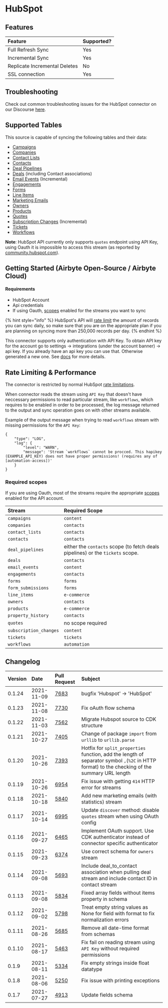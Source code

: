 # HubSpot

## Features

| Feature | Supported? |
| :--- | :--- |
| Full Refresh Sync | Yes |
| Incremental Sync | Yes |
| Replicate Incremental Deletes | No |
| SSL connection | Yes |

## Troubleshooting

Check out common troubleshooting issues for the HubSpot connector on our Discourse [here](https://discuss.airbyte.io/tags/c/connector/11/source-hubspot).

## Supported Tables

This source is capable of syncing the following tables and their data:

* [Campaigns](https://developers.hubspot.com/docs/methods/email/get_campaign_data)
* [Companies](https://developers.hubspot.com/docs/api/crm/companies)
* [Contact Lists](http://developers.hubspot.com/docs/methods/lists/get_lists)
* [Contacts](https://developers.hubspot.com/docs/methods/contacts/get_contacts)
* [Deal Pipelines](https://developers.hubspot.com/docs/methods/pipelines/get_pipelines_for_object_type)
* [Deals](https://developers.hubspot.com/docs/api/crm/deals) \(including Contact associations\)
* [Email Events](https://developers.hubspot.com/docs/methods/email/get_events) \(Incremental\)
* [Engagements](https://legacydocs.hubspot.com/docs/methods/engagements/get-all-engagements)
* [Forms](https://developers.hubspot.com/docs/api/marketing/forms)
* [Line Items](https://developers.hubspot.com/docs/api/crm/line-items)
* [Marketing Emails](https://legacydocs.hubspot.com/docs/methods/cms_email/get-all-marketing-email-statistics)
* [Owners](https://developers.hubspot.com/docs/methods/owners/get_owners)
* [Products](https://developers.hubspot.com/docs/api/crm/products)
* [Quotes](https://developers.hubspot.com/docs/api/crm/quotes)
* [Subscription Changes](https://developers.hubspot.com/docs/methods/email/get_subscriptions_timeline) \(Incremental\)
* [Tickets](https://developers.hubspot.com/docs/api/crm/tickets)
* [Workflows](https://legacydocs.hubspot.com/docs/methods/workflows/v3/get_workflows)

**Note**: HubSpot API currently only supports `quotes` endpoint using API Key, using Oauth it is impossible to access this stream (as reported by [community.hubspot.com](https://community.hubspot.com/t5/APIs-Integrations/Help-with-using-Feedback-CRM-API-and-Quotes-CRM-API/m-p/449104/highlight/true#M44411)).

## Getting Started \(Airbyte Open-Source / Airbyte Cloud\)

#### Requirements

* HubSpot Account
* Api credentials
* If using Oauth, [scopes](https://legacydocs.hubspot.com/docs/methods/oauth2/initiate-oauth-integration#scopes) enabled for the streams you want to sync

{% hint style="info" %}
HubSpot's API will [rate limit](https://developers.hubspot.com/docs/api/usage-details) the amount of records you can sync daily, so make sure that you are on the appropriate plan if you are planning on syncing more than 250,000 records per day.
{% endhint %}

This connector supports only authentication with API Key. To obtain API key for the account go to settings -&gt; integrations \(under the account banner\) -&gt; api key. If you already have an api key you can use that. Otherwise generated a new one. See [docs](https://knowledge.hubspot.com/integrations/how-do-i-get-my-hubspot-api-key) for more details.

## Rate Limiting & Performance

The connector is restricted by normal HubSpot [rate limitations](https://legacydocs.hubspot.com/apps/api_guidelines).

When connector reads the stream using `API Key` that doesn't have neccessary permissions to read particular stream, like `workflows`, which requires to be enabled in order to be processed, the log message returned to the output and sync operation goes on with other streams available.

Example of the output message when trying to read `workflows` stream with missing permissions for the `API Key`:

```text
{
    "type": "LOG",
    "log": {
        "level": "WARN",
        "message": 'Stream `workflows` cannot be procced. This hapikey (EXAMPLE_API_KEY) does not have proper permissions! (requires any of [automation-access])'
    }
}
```

### Required scopes

If you are using Oauth, most of the streams require the appropriate [scopes](https://legacydocs.hubspot.com/docs/methods/oauth2/initiate-oauth-integration#scopes) enabled for the API account.

| Stream | Required Scope |
| :--- | :--- |
| `campaigns` | `content` |
| `companies` | `contacts` |
| `contact_lists` | `contacts` |
| `contacts` | `contacts` |
| `deal_pipelines` | either the `contacts` scope \(to fetch deals pipelines\) or the `tickets` scope. |
| `deals` | `contacts` |
| `email_events` | `content` |
| `engagements` | `contacts` |
| `forms` | `forms` |
| `form_submissions`| `forms` |
| `line_items` | `e-commerce` |
| `owners` | `contacts` |
| `products` | `e-commerce` |
| `property_history` | `contacts` |
| `quotes` | no scope required |
| `subscription_changes` | `content` |
| `tickets` | `tickets` |
| `workflows` | `automation` |

## Changelog

| Version | Date | Pull Request | Subject |
| :--- | :--- | :--- | :--- |
| 0.1.24 | 2021-11-09 | [7683](https://github.com/airbytehq/airbyte/pull/7683) | bugfix 'Hubspot' -> 'HubSpot' |
| 0.1.23 | 2021-11-08 | [7730](https://github.com/airbytehq/airbyte/pull/7730) | Fix oAuth flow schema|
| 0.1.22 | 2021-11-03 | [7562](https://github.com/airbytehq/airbyte/pull/7562) | Migrate Hubspot source to CDK structure |
| 0.1.21 | 2021-10-27 | [7405](https://github.com/airbytehq/airbyte/pull/7405) | Change of package `import` from `urllib` to `urllib.parse` |
| 0.1.20 | 2021-10-26 | [7393](https://github.com/airbytehq/airbyte/pull/7393) | Hotfix for `split_properties` function, add the length of separator symbol `,`(`%2C` in HTTP format) to the checking of the summary URL length |
| 0.1.19 | 2021-10-26 | [6954](https://github.com/airbytehq/airbyte/pull/6954) | Fix issue with getting `414` HTTP error for streams |
| 0.1.18 | 2021-10-18 | [5840](https://github.com/airbytehq/airbyte/pull/5840) | Add new marketing emails (with statistics) stream |
| 0.1.17 | 2021-10-14 | [6995](https://github.com/airbytehq/airbyte/pull/6995) | Update `discover` method: disable `quotes` stream when using OAuth config  |
| 0.1.16 | 2021-09-27 | [6465](https://github.com/airbytehq/airbyte/pull/6465) | Implement OAuth support. Use CDK authenticator instead of connector specific authenticator |
| 0.1.15 | 2021-09-23 | [6374](https://github.com/airbytehq/airbyte/pull/6374) | Use correct schema for `owners` stream |
| 0.1.14 | 2021-09-08 | [5693](https://github.com/airbytehq/airbyte/pull/5693) | Include deal\_to\_contact association when pulling deal stream and include contact ID in contact stream |
| 0.1.13 | 2021-09-08 | [5834](https://github.com/airbytehq/airbyte/pull/5834) | Fixed array fields without items property in schema |
| 0.1.12 | 2021-09-02 | [5798](https://github.com/airbytehq/airbyte/pull/5798) | Treat empty string values as None for field with format to fix normalization errors |
| 0.1.11 | 2021-08-26 | [5685](https://github.com/airbytehq/airbyte/pull/5685) | Remove all date-time format from schemas |
| 0.1.10 | 2021-08-17 | [5463](https://github.com/airbytehq/airbyte/pull/5463) | Fix fail on reading stream using `API Key` without required permissions |
| 0.1.9 | 2021-08-11 | [5334](https://github.com/airbytehq/airbyte/pull/5334) | Fix empty strings inside float datatype |
| 0.1.8 | 2021-08-06 | [5250](https://github.com/airbytehq/airbyte/pull/5250) | Fix issue with printing exceptions |
| 0.1.7 | 2021-07-27 | [4913](https://github.com/airbytehq/airbyte/pull/4913) | Update fields schema |

